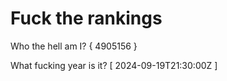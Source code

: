 # Fuck the rankings

Who the hell am I?
{ 4905156 }

What fucking year is it?
[ 2024-09-19T21:30:00Z ]
